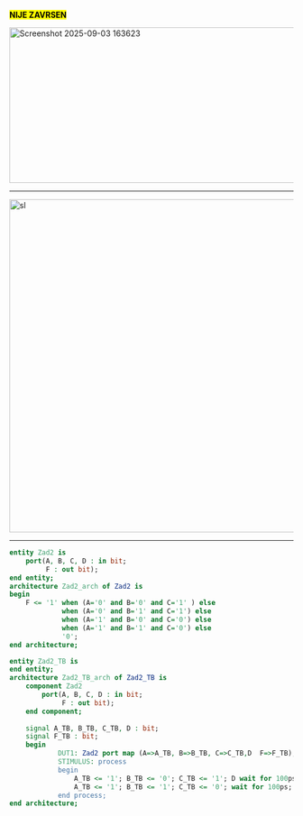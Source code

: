 **<mark>NIJE ZAVRSEN</mark>**

<img width="784" height="276" alt="Screenshot 2025-09-03 163623" src="https://github.com/user-attachments/assets/ec46b54c-d862-4929-a37d-0299f908263b" />

---

<img width="792" height="591" alt="sl" src="https://github.com/user-attachments/assets/dda82863-dd3b-4983-b5d8-d7d094719b7b" />

---

```vhdl
entity Zad2 is
	port(A, B, C, D : in bit;
	     F : out bit);
end entity;
architecture Zad2_arch of Zad2 is
begin
	F <= '1' when (A='0' and B='0' and C='1' ) else
			 when (A='0' and B='1' and C='1') else
			 when (A='1' and B='0' and C='0') else
			 when (A='1' and B='1' and C='0') else
			 '0';
end architecture;

entity Zad2_TB is
end entity;
architecture Zad2_TB_arch of Zad2_TB is
	component Zad2
		port(A, B, C, D : in bit;
			 F : out bit);
	end component;
	
	signal A_TB, B_TB, C_TB, D : bit;
	signal F_TB : bit;
	begin
			DUT1: Zad2 port map (A=>A_TB, B=>B_TB, C=>C_TB,D  F=>F_TB);
			STIMULUS: process
			begin
				A_TB <= '1'; B_TB <= '0'; C_TB <= '1'; D wait for 100ps;
				A_TB <= '1'; B_TB <= '1'; C_TB <= '0'; wait for 100ps;
			end process;
end architecture;
```
